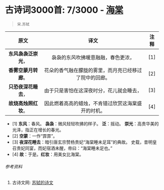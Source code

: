 # 古诗词3000首: 7/3000 - [海棠](https://so.gushiwen.org/shiwenv_df5646346cac.aspx)
> `宋`.`苏轼`

|原文 |译文 |注释 |
|:---:|:---:|:---:|
|**东风袅袅泛崇光**，|袅袅的东风吹拂暖意融融，春色更浓，|[1]|
|**香雾空蒙月转廊**。|花朵的香气融在朦胧的雾里，而月亮已经移过了院中的回廊。|[2]|
|**只恐夜深花睡去**，|由于只是害怕在这深夜时分，花儿就会睡去，|[3]|
|**故烧高烛照红妆**。|因此燃着高高的蜡烛，不肯错过欣赏这海棠盛开的时机。|[4]|

* [1] **东风**：春风。
      **袅袅**：微风轻轻吹拂的样子。
      **泛**：摇动。
      **崇光**：高贵华美的光泽，指正在增长的春光。
* [2] **空蒙**：一作“霏霏”。
* [3] **夜深花睡去**：暗引唐玄宗赞杨贵妃“海棠睡未足耳”的典故。
      史载，昔明皇召贵妃同宴，而妃宿酒未醒，帝曰：“海棠睡未足也。”
* [4] **故**：于是。**红妆**：用美女比海棠。

###### 参考资料
1. 古诗文网: [苏轼的诗文](https://so.gushiwen.org/authorv_3b99a16ff2dd.aspx)
